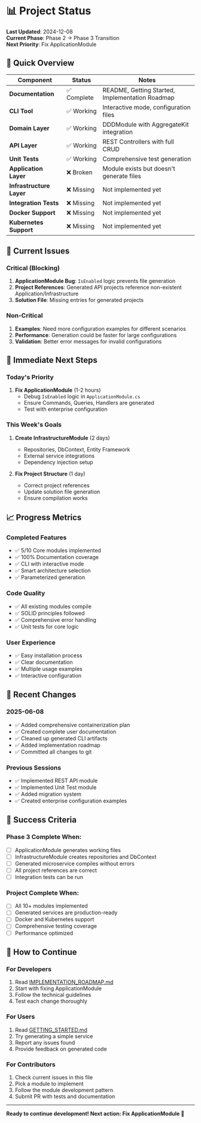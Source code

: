 # 📊 Project Status

**Last Updated**: 2024-12-08  
**Current Phase**: Phase 2 → Phase 3 Transition  
**Next Priority**: Fix ApplicationModule

## 🎯 Quick Overview

| Component | Status | Notes |
|-----------|--------|-------|
| **Documentation** | ✅ Complete | README, Getting Started, Implementation Roadmap |
| **CLI Tool** | ✅ Working | Interactive mode, configuration files |
| **Domain Layer** | ✅ Working | DDDModule with AggregateKit integration |
| **API Layer** | ✅ Working | REST Controllers with full CRUD |
| **Unit Tests** | ✅ Working | Comprehensive test generation |
| **Application Layer** | ❌ Broken | Module exists but doesn't generate files |
| **Infrastructure Layer** | ❌ Missing | Not implemented yet |
| **Integration Tests** | ❌ Missing | Not implemented yet |
| **Docker Support** | ❌ Missing | Not implemented yet |
| **Kubernetes Support** | ❌ Missing | Not implemented yet |

## 🚧 Current Issues

### Critical (Blocking)
1. **ApplicationModule Bug**: `IsEnabled` logic prevents file generation
2. **Project References**: Generated API projects reference non-existent Application/Infrastructure
3. **Solution File**: Missing entries for generated projects

### Non-Critical
1. **Examples**: Need more configuration examples for different scenarios
2. **Performance**: Generation could be faster for large configurations
3. **Validation**: Better error messages for invalid configurations

## 🎯 Immediate Next Steps

### Today's Priority
1. **Fix ApplicationModule** (1-2 hours)
   - Debug `IsEnabled` logic in `ApplicationModule.cs`
   - Ensure Commands, Queries, Handlers are generated
   - Test with enterprise configuration

### This Week's Goals
1. **Create InfrastructureModule** (2 days)
   - Repositories, DbContext, Entity Framework
   - External service integrations
   - Dependency injection setup

2. **Fix Project Structure** (1 day)
   - Correct project references
   - Update solution file generation
   - Ensure compilation works

## 📈 Progress Metrics

### Completed Features
- ✅ 5/10 Core modules implemented
- ✅ 100% Documentation coverage
- ✅ CLI with interactive mode
- ✅ Smart architecture selection
- ✅ Parameterized generation

### Code Quality
- ✅ All existing modules compile
- ✅ SOLID principles followed
- ✅ Comprehensive error handling
- ✅ Unit tests for core logic

### User Experience
- ✅ Easy installation process
- ✅ Clear documentation
- ✅ Multiple usage examples
- ✅ Interactive configuration

## 🔄 Recent Changes

### 2025-06-08
- ✅ Added comprehensive containerization plan
- ✅ Created complete user documentation
- ✅ Cleaned up generated CLI artifacts
- ✅ Added implementation roadmap
- ✅ Committed all changes to git

### Previous Sessions
- ✅ Implemented REST API module
- ✅ Implemented Unit Test module
- ✅ Added migration system
- ✅ Created enterprise configuration examples

## 🎯 Success Criteria

### Phase 3 Complete When:
- [ ] ApplicationModule generates working files
- [ ] InfrastructureModule creates repositories and DbContext
- [ ] Generated microservice compiles without errors
- [ ] All project references are correct
- [ ] Integration tests can be run

### Project Complete When:
- [ ] All 10+ modules implemented
- [ ] Generated services are production-ready
- [ ] Docker and Kubernetes support
- [ ] Comprehensive testing coverage
- [ ] Performance optimized

## 🚀 How to Continue

### For Developers
1. Read [IMPLEMENTATION_ROADMAP.md](IMPLEMENTATION_ROADMAP.md)
2. Start with fixing ApplicationModule
3. Follow the technical guidelines
4. Test each change thoroughly

### For Users
1. Read [GETTING_STARTED.md](GETTING_STARTED.md)
2. Try generating a simple service
3. Report any issues found
4. Provide feedback on generated code

### For Contributors
1. Check current issues in this file
2. Pick a module to implement
3. Follow the module development pattern
4. Submit PR with tests and documentation

---

**Ready to continue development! Next action: Fix ApplicationModule 🔧** 